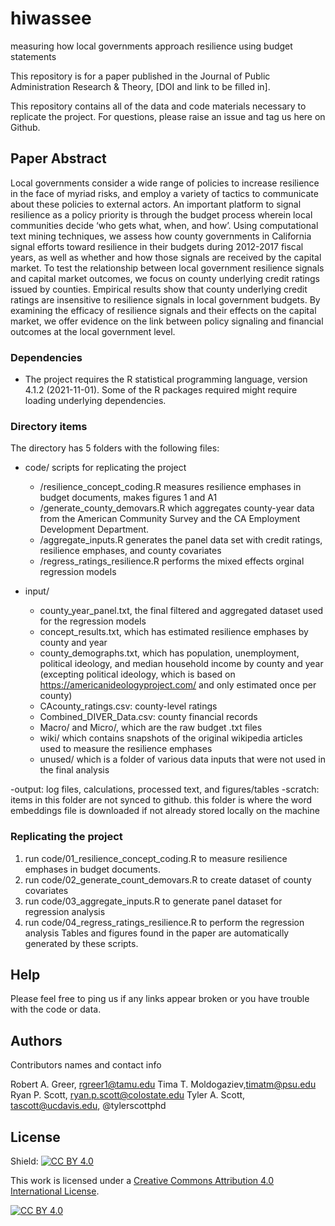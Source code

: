 # hiwassee
measuring how local governments approach resilience using budget statements

This repository is for a paper  published in the Journal of Public Administration Research & Theory, [DOI and link to be filled in].

This repository contains all of the data and code materials necessary to replicate the project. For questions, please raise an issue and tag us here on Github. 

## Paper Abstract
Local governments consider a wide range of policies to increase resilience in the face of myriad risks, and employ a variety of tactics to communicate about these policies to external actors. An important platform to signal resilience as a policy priority is through the budget process wherein local communities decide ‘who gets what, when, and how’.  Using computational text mining techniques, we assess how county governments in California signal efforts toward resilience in their budgets during 2012-2017 fiscal years, as well as whether and how those signals are received by the capital market.  To test the relationship between local government resilience signals and capital market outcomes, we focus on county underlying credit ratings issued by counties. Empirical results show that county underlying credit ratings are insensitive to resilience signals in local government budgets. By examining the efficacy of resilience signals and their effects on the capital market, we offer evidence on the link between policy signaling and financial outcomes at the local government level.

### Dependencies

* The project requires the R statistical programming language, version 4.1.2 (2021-11-01). Some of the R packages required might require loading underlying dependencies.

### Directory items

The directory has 5 folders with the following files:
- code/ scripts for replicating the project
  - /resilience_concept_coding.R measures resilience emphases in budget documents, makes figures 1 and A1
  - /generate_county_demovars.R which aggregates county-year data from the American Community Survey and the CA Employment Development Department.
  - /aggregate_inputs.R generates the panel data set with credit ratings, resilience emphases, and county covariates
  - /regress_ratings_resilience.R performs the mixed effects orginal regression models
  
- input/ 
    - county_year_panel.txt, the final filtered and aggregated dataset used for the regression models
    - concept_results.txt, which has estimated resilience emphases by county and year
    - county_demographs.txt, which has population, unemployment, political ideology, and median household income by county and year (excepting political ideology, which is based on https://americanideologyproject.com/ and only estimated once per county)
    - CAcounty_ratings.csv: county-level ratings
    - Combined_DIVER_Data.csv: county financial records
  - Macro/ and Micro/, which are the raw budget .txt files
  - wiki/ which contains snapshots of the original wikipedia articles used to measure the resilience emphases
  - unused/ which is a folder of various data inputs that were not used in the final analysis

  
  
-output: log files, calculations, processed text, and figures/tables
-scratch: items in this folder are not synced to github. this folder is where the word embeddings file is downloaded if not already stored locally on the machine


### Replicating the project
1. run code/01_resilience_concept_coding.R to measure resilience emphases in budget documents.
2. run code/02_generate_count_demovars.R to create dataset of county covariates
3. run code/03_aggregate_inputs.R to generate panel dataset for regression analysis
4. run code/04_regress_ratings_resilience.R to perform the regression analysis
Tables and figures found in the paper are automatically generated by these scripts.

## Help

Please feel free to ping us if any links appear broken or you have trouble with the code or data.

## Authors

Contributors names and contact info

Robert A. Greer, rgreer1@tamu.edu
Tima T. Moldogaziev,timatm@psu.edu 
Ryan P. Scott, ryan.p.scott@colostate.edu
Tyler A. Scott, tascott@ucdavis.edu, @tylerscottphd  



## License
Shield: [![CC BY 4.0][cc-by-shield]][cc-by]

This work is licensed under a
[Creative Commons Attribution 4.0 International License][cc-by].

[![CC BY 4.0][cc-by-image]][cc-by]

[cc-by]: http://creativecommons.org/licenses/by/4.0/
[cc-by-image]: https://i.creativecommons.org/l/by/4.0/88x31.png
[cc-by-shield]: https://img.shields.io/badge/License-CC%20BY%204.0-lightgrey.svg



